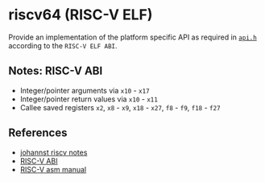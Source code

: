 # riscv64 (RISC-V ELF)
Provide an implementation of the platform specific API as required in
[`api.h`](../api.h) according to the `RISC-V ELF ABI`.

## Notes: RISC-V ABI
- Integer/pointer arguments via `x10` - `x17`
- Integer/pointer return values via `x10` - `x11`
- Callee saved registers `x2`, `x8` - `x9`, `x18` - `x27`, `f8` - `f9`, `f18` - `f27`

## References
- [johannst riscv notes](https://johannst.github.io/notes/arch/riscv.html)
- [RISC-V ABI](https://github.com/riscv/riscv-elf-psabi-doc/blob/master/riscv-elf.md)
- [RISC-V asm manual](https://github.com/riscv/riscv-asm-manual/blob/master/riscv-asm.md)
